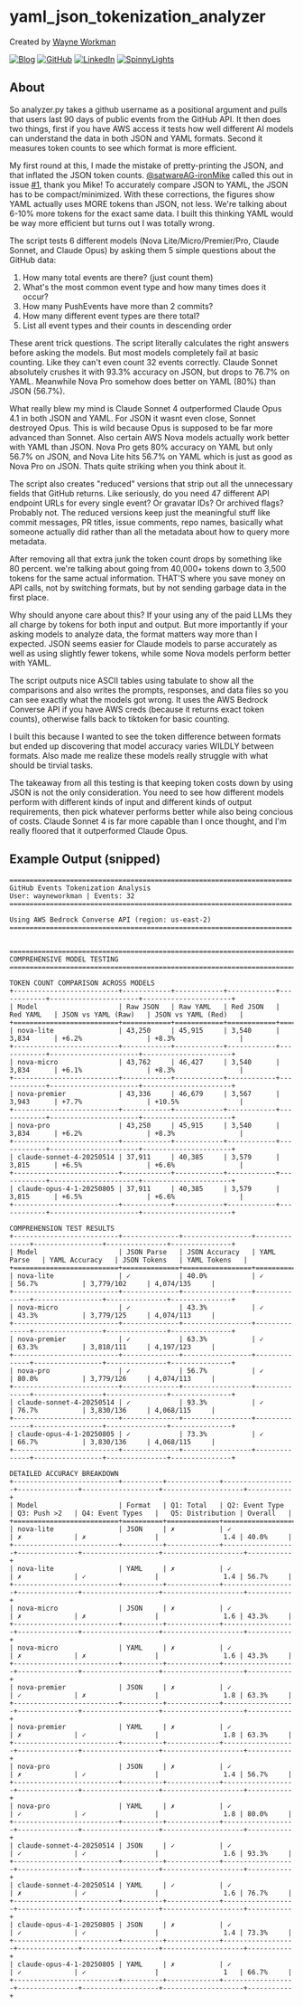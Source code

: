 # yaml_json_tokenization_analyzer

Created by [Wayne Workman](https://github.com/wayneworkman)

[![Blog](https://img.shields.io/badge/Blog-wayne.theworkmans.us-blue)](https://wayne.theworkmans.us/)
[![GitHub](https://img.shields.io/badge/GitHub-wayneworkman-181717?logo=github)](https://github.com/wayneworkman)
[![LinkedIn](https://img.shields.io/badge/LinkedIn-Wayne_Workman-0077B5?logo=linkedin)](https://www.linkedin.com/in/wayne-workman-a8b37b353/)
[![SpinnyLights](https://img.shields.io/badge/SpinnyLights-wayneworkman-764ba2)](https://spinnylights.com/wayneworkman)

## About

So analyzer.py takes a github username as a positional argument and pulls that users last 90 days of public events from the GitHub API. It then does two things, first if you have AWS access it tests how well different AI models can understand the data in both JSON and YAML formats. Second it measures token counts to see which format is more efficient.

My first round at this, I made the mistake of pretty-printing the JSON, and that inflated the JSON token counts. [@satwareAG-ironMike](https://github.com/satwareAG-ironMike) called this out in issue [#1](https://github.com/wayneworkman/yaml_json_tokenization_analyzer/issues/1), thank you Mike! To accurately compare JSON to YAML, the JSON has to be compact/minimized. With these corrections, the figures show YAML actually uses MORE tokens than JSON, not less. We're talking about 6-10% more tokens for the exact same data. I built this thinking YAML would be way more efficient but turns out I was totally wrong.

The script tests 6 different models (Nova Lite/Micro/Premier/Pro, Claude Sonnet, and Claude Opus) by asking them 5 simple questions about the GitHub data:

1. How many total events are there? (just count them)
2. What's the most common event type and how many times does it occur? 
3. How many PushEvents have more than 2 commits?
4. How many different event types are there total?
5. List all event types and their counts in descending order

These arent trick questions. The script literally calculates the right answers before asking the models. But most models completely fail at basic counting. Like they can't even count 32 events correctly. Claude Sonnet absolutely crushes it with 93.3% accuracy on JSON, but drops to 76.7% on YAML. Meanwhile Nova Pro somehow does better on YAML (80%) than JSON (56.7%).

What really blew my mind is Claude Sonnet 4 outperformed Claude Opus 4.1 in both JSON and YAML. For JSON it wasnt even close, Sonnet destroyed Opus. This is wild because Opus is supposed to be far more advanced than Sonnet. Also certain AWS Nova models actually work better with YAML than JSON. Nova Pro gets 80% accuracy on YAML but only 56.7% on JSON, and Nova Lite hits 56.7% on YAML which is just as good as Nova Pro on JSON. Thats quite striking when you think about it.

The script also creates "reduced" versions that strip out all the unnecessary fields that GitHub returns. Like seriously, do you need 47 different API endpoint URLs for every single event? Or gravatar IDs? Or archived flags? Probably not. The reduced versions keep just the meaningful stuff like commit messages, PR titles, issue comments, repo names, basically what someone actually did rather than all the metadata about how to query more metadata.

After removing all that extra junk the token count drops by something like 80 percent. we're talking about going from 40,000+ tokens down to 3,500 tokens for the same actual information. THAT'S where you save money on API calls, not by switching formats, but by not sending garbage data in the first place.

Why should anyone care about this? If your using any of the paid LLMs they all charge by tokens for both input and output. But more importantly if your asking models to analyze data, the format matters way more than I expected. JSON seems easier for Claude models to parse accurately as well as using slightly fewer tokens, while some Nova models perform better with YAML.

The script outputs nice ASCII tables using tabulate to show all the comparisons and also writes the prompts, responses, and data files so you can see exactly what the models got wrong. It uses the AWS Bedrock Converse API if you have AWS creds (because it returns exact token counts), otherwise falls back to tiktoken for basic counting.

I built this because I wanted to see the token difference between formats but ended up discovering that model accuracy varies WILDLY between formats. Also made me realize these models really struggle with what should be tirvial tasks.

The takeaway from all this testing is that keeping token costs down by using JSON is not the only consideration. You need to see how different models perform with different kinds of input and different kinds of output requirements, then pick whatever performs better while also being concious of costs. Claude Sonnet 4 is far more capable than I once thought, and I'm really floored that it outperformed Claude Opus.

## Example Output (snipped)

```
======================================================================
GitHub Events Tokenization Analysis
User: wayneworkman | Events: 32
======================================================================

Using AWS Bedrock Converse API (region: us-east-2)
======================================================================


================================================================================
COMPREHENSIVE MODEL TESTING
================================================================================

TOKEN COUNT COMPARISON ACROSS MODELS
+--------------------------+------------+------------+------------+------------+----------------------+----------------------+
| Model                    | Raw JSON   | Raw YAML   | Red JSON   | Red YAML   | JSON vs YAML (Raw)   | JSON vs YAML (Red)   |
+==========================+============+============+============+============+======================+======================+
| nova-lite                | 43,250     | 45,915     | 3,540      | 3,834      | +6.2%                | +8.3%                |
+--------------------------+------------+------------+------------+------------+----------------------+----------------------+
| nova-micro               | 43,762     | 46,427     | 3,540      | 3,834      | +6.1%                | +8.3%                |
+--------------------------+------------+------------+------------+------------+----------------------+----------------------+
| nova-premier             | 43,336     | 46,679     | 3,567      | 3,943      | +7.7%                | +10.5%               |
+--------------------------+------------+------------+------------+------------+----------------------+----------------------+
| nova-pro                 | 43,250     | 45,915     | 3,540      | 3,834      | +6.2%                | +8.3%                |
+--------------------------+------------+------------+------------+------------+----------------------+----------------------+
| claude-sonnet-4-20250514 | 37,911     | 40,385     | 3,579      | 3,815      | +6.5%                | +6.6%                |
+--------------------------+------------+------------+------------+------------+----------------------+----------------------+
| claude-opus-4-1-20250805 | 37,911     | 40,385     | 3,579      | 3,815      | +6.5%                | +6.6%                |
+--------------------------+------------+------------+------------+------------+----------------------+----------------------+

COMPREHENSION TEST RESULTS
+--------------------------+--------------+-----------------+--------------+-----------------+---------------+---------------+
| Model                    | JSON Parse   | JSON Accuracy   | YAML Parse   | YAML Accuracy   | JSON Tokens   | YAML Tokens   |
+==========================+==============+=================+==============+=================+===============+===============+
| nova-lite                | ✓            | 40.0%           | ✓            | 56.7%           | 3,779/102     | 4,074/135     |
+--------------------------+--------------+-----------------+--------------+-----------------+---------------+---------------+
| nova-micro               | ✓            | 43.3%           | ✓            | 43.3%           | 3,779/125     | 4,074/113     |
+--------------------------+--------------+-----------------+--------------+-----------------+---------------+---------------+
| nova-premier             | ✓            | 63.3%           | ✓            | 63.3%           | 3,818/111     | 4,197/123     |
+--------------------------+--------------+-----------------+--------------+-----------------+---------------+---------------+
| nova-pro                 | ✓            | 56.7%           | ✓            | 80.0%           | 3,779/126     | 4,074/113     |
+--------------------------+--------------+-----------------+--------------+-----------------+---------------+---------------+
| claude-sonnet-4-20250514 | ✓            | 93.3%           | ✓            | 76.7%           | 3,830/136     | 4,068/115     |
+--------------------------+--------------+-----------------+--------------+-----------------+---------------+---------------+
| claude-opus-4-1-20250805 | ✓            | 73.3%           | ✓            | 66.7%           | 3,830/136     | 4,068/115     |
+--------------------------+--------------+-----------------+--------------+-----------------+---------------+---------------+

DETAILED ACCURACY BREAKDOWN
+--------------------------+----------+-------------+------------------+---------------+-------------------+--------------------+-----------+
| Model                    | Format   | Q1: Total   | Q2: Event Type   | Q3: Push >2   | Q4: Event Types   |   Q5: Distribution | Overall   |
+==========================+==========+=============+==================+===============+===================+====================+===========+
| nova-lite                | JSON     | ✗           | ✓                | ✗             | ✗                 |                1.4 | 40.0%     |
+--------------------------+----------+-------------+------------------+---------------+-------------------+--------------------+-----------+
| nova-lite                | YAML     | ✗           | ✓                | ✗             | ✓                 |                1.4 | 56.7%     |
+--------------------------+----------+-------------+------------------+---------------+-------------------+--------------------+-----------+
| nova-micro               | JSON     | ✗           | ✓                | ✗             | ✗                 |                1.6 | 43.3%     |
+--------------------------+----------+-------------+------------------+---------------+-------------------+--------------------+-----------+
| nova-micro               | YAML     | ✗           | ✓                | ✗             | ✗                 |                1.6 | 43.3%     |
+--------------------------+----------+-------------+------------------+---------------+-------------------+--------------------+-----------+
| nova-premier             | JSON     | ✗           | ✓                | ✓             | ✗                 |                1.8 | 63.3%     |
+--------------------------+----------+-------------+------------------+---------------+-------------------+--------------------+-----------+
| nova-premier             | YAML     | ✗           | ✓                | ✗             | ✓                 |                1.8 | 63.3%     |
+--------------------------+----------+-------------+------------------+---------------+-------------------+--------------------+-----------+
| nova-pro                 | JSON     | ✗           | ✓                | ✗             | ✓                 |                1.4 | 56.7%     |
+--------------------------+----------+-------------+------------------+---------------+-------------------+--------------------+-----------+
| nova-pro                 | YAML     | ✗           | ✓                | ✓             | ✓                 |                1.8 | 80.0%     |
+--------------------------+----------+-------------+------------------+---------------+-------------------+--------------------+-----------+
| claude-sonnet-4-20250514 | JSON     | ✓           | ✓                | ✓             | ✓                 |                1.6 | 93.3%     |
+--------------------------+----------+-------------+------------------+---------------+-------------------+--------------------+-----------+
| claude-sonnet-4-20250514 | YAML     | ✓           | ✓                | ✗             | ✓                 |                1.6 | 76.7%     |
+--------------------------+----------+-------------+------------------+---------------+-------------------+--------------------+-----------+
| claude-opus-4-1-20250805 | JSON     | ✗           | ✓                | ✓             | ✓                 |                1.4 | 73.3%     |
+--------------------------+----------+-------------+------------------+---------------+-------------------+--------------------+-----------+
| claude-opus-4-1-20250805 | YAML     | ✗           | ✓                | ✓             | ✓                 |                1   | 66.7%     |
+--------------------------+----------+-------------+------------------+---------------+-------------------+--------------------+-----------+


```